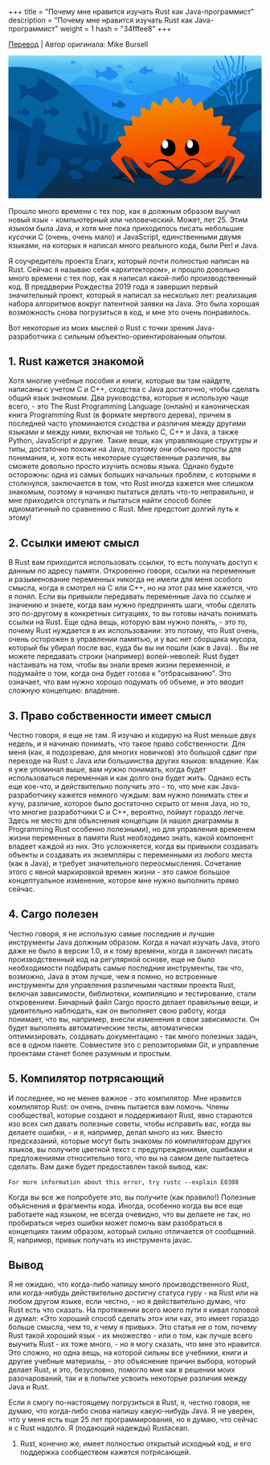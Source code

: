 +++
title = "Почему мне нравится изучать Rust как Java-программист"
description = "Почему мне нравится изучать Rust как Java-программист"
weight = 1
hash = "34fffee8"
+++

[Перевод](https://opensource.com/article/20/5/rust-java) | Автор оригинала: Mike Bursell

![краб Феррис под морем, неофициальный логотип языка программирования Rust](/imgs/posts/34fffee8_01.png)

Прошло много времени с тех пор, как я должным образом выучил новый язык - компьютерный или человеческий. Может, лет 25. Этим языком была Java, и хотя мне пока приходилось писать небольшие кусочки C (очень, очень мало) и JavaScript, единственными двумя языками, на которых я написал много реального кода, были Perl и Java.

Я соучредитель проекта Enarx, который почти полностью написан на Rust. Сейчас я называю себя «архитектором», и прошло довольно много времени с тех пор, как я написал какой-либо производственный код. В преддверии Рождества 2019 года я завершил первый значительный проект, который я написал за несколько лет: реализация набора алгоритмов вокруг патентной заявки на Java. Это была хорошая возможность снова погрузиться в код, и мне это очень понравилось.

Вот некоторые из моих мыслей о Rust с точки зрения Java-разработчика с сильным объектно-ориентированным опытом.

## 1. Rust кажется знакомой

Хотя многие учебные пособия и книги, которые вы там найдете, написаны с учетом C и C++, сходства с Java достаточно, чтобы сделать общий язык знакомым. Два руководства, которые я использую чаще всего, - это The Rust Programming Language (онлайн) и каноническая книга Programming Rust (в формате мертвого дерева), причем в последней часто упоминаются сходства и различия между другими языками и между ними, включая не только C, C++ и Java, а также Python, JavaScript и другие. Такие вещи, как управляющие структуры и типы, достаточно похожи на Java, поэтому они обычно просты для понимания, и, хотя есть некоторые существенные различия, вы сможете довольно просто изучить основы языка. Однако будьте осторожны: одна из самых больших начальных проблем, с которыми я столкнулся, заключается в том, что Rust иногда кажется мне слишком знакомым, поэтому я начинаю пытаться делать что-то неправильно, и мне приходится отступать и пытаться найти способ более идиоматичный по сравнению с Rust. Мне предстоит долгий путь к этому!

## 2. Ссылки имеют смысл

В Rust вам приходится использовать ссылки, то есть получать доступ к данным по адресу памяти. Откровенно говоря, ссылки на переменные и разыменование переменных никогда не имели для меня особого смысла, когда я смотрел на C или C++, но на этот раз мне кажется, что я понял. Если вы привыкли передавать переменные Java по ссылке и значению и знаете, когда вам нужно предпринять шаги, чтобы сделать это по-другому в конкретных ситуациях, то вы готовы начать понимать ссылки на Rust. Еще одна вещь, которую вам нужно понять, - это то, почему Rust нуждается в их использовании: это потому, что Rust очень, очень осторожен в управлении памятью, и у вас нет сборщика мусора, который бы убирал после вас, куда бы вы ни пошли (как в Java). . Вы не можете передавать строки (например) волей-неволей: Rust будет настаивать на том, чтобы вы знали время жизни переменной, и подумайте о том, когда она будет готова к "отбрасыванию". Это означает, что вам нужно хорошо подумать об объеме, и это вводит сложную концепцию: владение.

## 3. Право собственности имеет смысл

Честно говоря, я еще не там. Я изучаю и кодирую на Rust меньше двух недель, и я начинаю понимать, что такое право собственности. Для меня (как, я подозреваю, для многих новичков) это большой сдвиг при переходе на Rust с Java или большинства других языков: владение. Как я уже упоминал выше, вам нужно понимать, когда будет использоваться переменная и как долго она будет жить. Однако есть еще кое-что, и действительно получить это - то, что мне как Java-разработчику кажется немного чуждым: вам нужно понимать стек и кучу, различие, которое было достаточно скрыто от меня Java, но то, что многие разработчики C и C++, вероятно, поймут гораздо легче. Здесь не место для объяснения концепции (я нашел диаграммы в Programming Rust особенно полезными), но для управления временем жизни переменных в памяти Rust необходимо знать, какой компонент владеет каждой из них. Это усложняется, когда вы привыкли создавать объекты и создавать их экземпляры с переменными из любого места (как в Java), и требует значительного переосмысления. Сочетание этого с явной маркировкой времен жизни - это самое большое концептуальное изменение, которое мне нужно выполнить прямо сейчас. 

## 4. Cargo полезен

Честно говоря, я не использую самые последние и лучшие инструменты Java должным образом. Когда я начал изучать Java, этого даже не было в версии 1.0, и к тому времени, когда я закончил писать производственный код на регулярной основе, еще не было необходимости подбирать самые последние инструменты, так что, возможно, Java в этом лучше, чем я помню, но встроенные инструменты для управления различными частями проекта Rust, включая зависимости, библиотеки, компиляцию и тестирование, стали откровением. Бинарный файл Cargo просто делает правильные вещи, и удивительно наблюдать, как он выполняет свою работу, когда понимает, что вы, например, внесли изменения в свои зависимости. Он будет выполнять автоматические тесты, автоматически оптимизировать, создавать документацию - так много полезных задач, все в одном пакете. Совместите это с репозиториями Git, и управление проектами станет более разумным и простым.

## 5. Компилятор потрясающий

И последнее, но не менее важное - это компилятор. Мне нравится компилятор Rust: он очень, очень пытается вам помочь. Члены сообщества1, которые создают и поддерживают Rust, явно стараются изо всех сил давать полезные советы, чтобы исправить вас, когда вы делаете ошибки, - и я, например, делал много из них. Вместо предсказаний, которые могут быть знакомы по компиляторам других языков, вы получите цветной текст с предупреждениями, ошибками и предложениями относительно того, что вы на самом деле пытаетесь сделать. Вам даже будет предоставлен такой вывод, как: 

```
For more information about this error, try rustc --explain E0308
```

Когда вы все же попробуете это, вы получите (как правило!) Полезные объяснения и фрагменты кода. Иногда, особенно когда вы все еще работаете над языком, не всегда очевидно, что вы делаете не так, но пробираться через ошибки может помочь вам разобраться в концепциях таким образом, который сильно отличается от сообщений. Я, например, привык получать из инструмента javac.

## Вывод

Я не ожидаю, что когда-либо напишу много производственного Rust, или когда-нибудь действительно достигну статуса гуру - на Rust или на любом другом языке, если честно, - но я действительно думаю, что Rust есть что сказать. На протяжении всего моего пути я кивал головой и думал: «Это хороший способ сделать это» или «ах, это имеет гораздо больше смысла, чем то, к чему я привык». Это статья не о том, почему Rust такой хороший язык - их множество - или о том, как лучше всего выучить Rust - их тоже много, - но я могу сказать, что мне это нравится. Это сложно, но одна вещь, на которой сильны все учебники, книги и другие учебные материалы, - это объяснение причин выбора, который делает Rust, и это, безусловно, помогло мне как в решении моих разочарований, так и в попытке усвоить некоторые различия между Java и Rust.

Если я смогу по-настоящему погрузиться в Rust, я, честно говоря, не думаю, что когда-либо снова напишу какую-нибудь Java. Я не уверен, что у меня есть еще 25 лет программирования, но я думаю, что сейчас я с Rust надолго. Я (подающий надежды) Rustacean.

1. Rust, конечно же, имеет полностью открытый исходный код, и его поддержка сообществом кажется потрясающей. 
